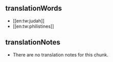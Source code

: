 ## translationWords

* [[en:tw:judah]]
* [[en:tw:philistines]]

## translationNotes

* There are no translation notes for this chunk.
